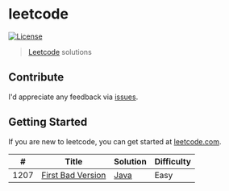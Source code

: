 # leetcode

[![License](https://img.shields.io/:license-mit-blue.svg)](https://toluolusakin.mit-license.org)

> [Leetcode](https://www.leetcode.com) solutions

## Contribute

I'd appreciate any feedback via [issues](https://github.com/toluolusakin/leetcode/issues/new).

## Getting Started

If you are new to leetcode, you can get started at [leetcode.com](https://www.leetcode.com).

| # | Title | Solution | Difficulty |
|---| ----- | -------- | ---------- |
|1207|[First Bad Version](https://leetcode.com/problems/first-bad-version/) | [Java](./java/firstBadVersion/FirstBadVersion.java)|Easy|
